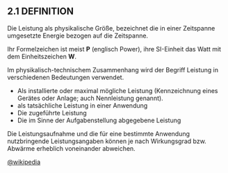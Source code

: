 ## 2.1 DEFINITION

Die Leistung als physikalische Größe, bezeichnet die in einer Zeitspanne umgesetzte Energie bezogen auf die Zeitspanne.

Ihr Formelzeichen ist meist **P** (englisch Power), ihre SI-Einheit das Watt mit dem Einheitszeichen **W**.

Im physikalisch-technischem Zusammenhang wird der Begriff Leistung in verschiedenen Bedeutungen verwendet.

- Als installierte oder maximal mögliche Leistung (Kennzeichnung eines Gerätes oder Anlage; auch
Nennleistung genannt).
- als tatsächliche Leistung in einer Anwendung
- Die zugeführte Leistung
- Die im Sinne der Aufgabenstellung abgegebene
Leistung

Die Leistungsaufnahme und die für eine bestimmte Anwendung nutzbringende Leistungsangaben können je nach Wirkungsgrad bzw. Abwärme erheblich voneinander abweichen.

[@wikipedia](https://de.wikipedia.org/wiki/Leistung_(Physik))
